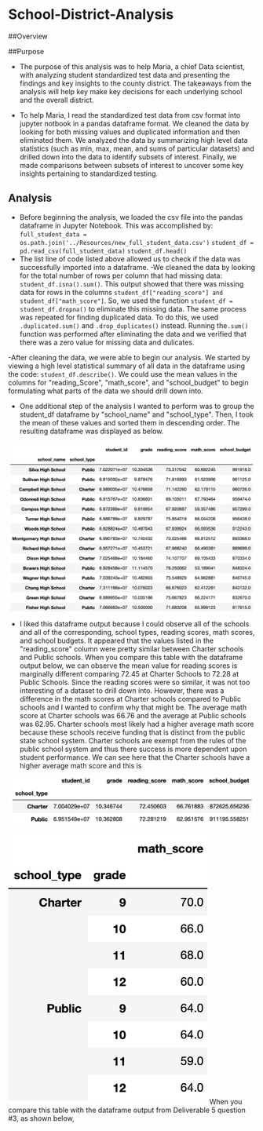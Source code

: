 
# School-District-Analysis

##Overview


##Purpose
- The purpose of this analysis was to help Maria, a chief Data scientist, with analyzing student standardized test data and presenting the findings and key insights to the county district. The takeaways from the analysis will help key make key decisions for each underlying school and the overall district.

- To help Maria, I read the standardized test data from csv format into jupyter notbook in a pandas dataframe format. We cleaned the data by looking for both missing values and duplicated information and then eliminated them. We analyzed the data by summarizing high level data statistics (such as min, max, mean, and sums of particular datasets) and drilled down into the data to identify subsets of interest. Finally, we made comparisons between subsets of interest to uncover some key insights pertaining to standardized testing.

## Analysis

- Before beginning the analysis, we loaded the csv file into the pandas dataframe in Jupyter Notebook. This was accomplished by:
`full_student_data = os.path.join('../Resources/new_full_student_data.csv')`
`student_df = pd.read_csv(full_student_data)`
`student_df.head()`
- The list line of code listed above allowed us to check if the data was successfully imported into a dataframe.
-We cleaned the data by looking for the total number of rows per column that had missing data: `student_df.isna().sum()`. This output showed that there was missing data for rows in the columns `student_df["reading_score"] and student_df["math_score"]`. 
So, we used the function `student_df = student_df.dropna()` to eliminate this missing data. The same process was repeated for finding duplicated data. To do this, we used `.duplicated.sum()` and `.drop_duplicates()` instead. Running the`.sum()` function was performed after eliminating the data and we verified that there was a zero value for missing data and dulicates.
 
-After cleaning the data, we were able to begin our analysis. We started by viewing a high level statistical summary of all data in the dataframe using the code: `student_df.describe()`. We could use the mean values in the columns for "reading_Score", "math_score", and "school_budget" to begin formulating what parts of the data we should drill down into. 




- One additional step of the analysis I wanted to perform was to group the student_df dataframe by "school_name" and "school_type". Then, I took the mean of these values and sorted them in descending order. The resulting dataframe was displayed as below.

![student_df.groupby](https://github.com/willmino/School_District_Analysis/blob/main/student_df.groupby.png)

- I liked this dataframe output because I could observe all of the schools and all of the corresponding, school types, reading scores, math scores, and school budgets. It appeared that the values listed in the "reading_score" column were pretty similar between Charter schools and Public schools. When you compare this table with the dataframe output below, we can observe the mean value for reading scores is marginally different comparing 72.45 at Charter Schools to 72.28 at Public Schools. Since the reading scores were so similar, it was not too interesting of a dataset to drill down into. However, there was a difference in the math scores at Charter schools compared to Public schools and I wanted to confirm why that might be. The average math score at Charter schools was 66.76 and the average at Public schools was 62.95. Charter schools most likely had a higher average math score because these schools receive funding that is distinct from the public state school system. Charter schools are exempt from the rules of the public school system and thus there success is more dependent upon student performance. We can see here that the Charter schools have a higher average math score and this is 

![schooltype_gb_mean](https://github.com/willmino/School_District_Analysis/blob/main/schooltype_gb_mean_.png)


![schooltype_grade_mathscore](https://github.com/willmino/School_District_Analysis/blob/main/schooltype_grade_mathscore.png)
When you compare this table with the dataframe output from Deliverable 5 question #3, as shown below, 


